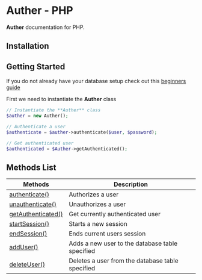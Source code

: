 # Auther - PHP

**Auther** documentation for PHP.

## Installation


## Getting Started

If you do not already have your database setup check out this [beginners guide](beginners_guide.md)

First we need to instantiate the **Auther** class

```php
// Instantiate the **Auther** class
$auther = new Auther();

// Authenticate a user
$authenticate = $auther->authenticate($user, $password);

// Get authenticated user
$authenticated = $Auther->getAuthenticated();
```

## Methods List

| Methods | Description |
| --- | --- |
| [authenticate()](methods/authenticate.md) | Authorizes a user |
| [unauthenticate()](methods/unauthenticate.md) | Unauthorizes a user |
| [getAuthenticated()](methods/get_authenticated.md) | Get currently authenticated user |
| [startSession()](methods/start_session.md) | Starts a new session |
| [endSession()](methods/end_session.md) | Ends current users session |
| [addUser()](methods/add_user.md) | Adds a new user to the database table specified |
| [deleteUser()](methods/delete_user.md) | Deletes a user from the database table specified |